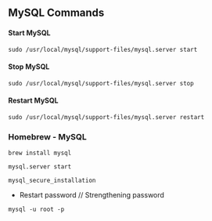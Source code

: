 ## MySQL Commands

#### Start MySQL
`sudo /usr/local/mysql/support-files/mysql.server start`

#### Stop MySQL
`sudo /usr/local/mysql/support-files/mysql.server stop`

#### Restart MySQL
`sudo /usr/local/mysql/support-files/mysql.server restart`


### Homebrew - MySQL

`brew install mysql`

`mysql.server start`

`mysql_secure_installation`
- Restart password // Strengthening password

`mysql -u root -p`
